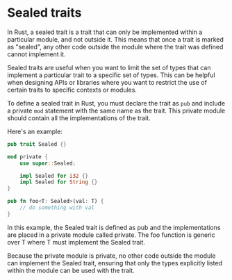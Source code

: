 # Sealed traits

In Rust, a sealed trait is a trait that can only be implemented within a particular module, and not outside it. This means that once a trait is marked as "sealed", any other code outside the module where the trait was defined cannot implement it.

Sealed traits are useful when you want to limit the set of types that can implement a particular trait to a specific set of types. This can be helpful when designing APIs or libraries where you want to restrict the use of certain traits to specific contexts or modules.

To define a sealed trait in Rust, you must declare the trait as `pub` and include a private `mod` statement with the same name as the trait. This private module should contain all the implementations of the trait.

Here's an example:

```rust
pub trait Sealed {}

mod private {
    use super::Sealed;

    impl Sealed for i32 {}
    impl Sealed for String {}
}

pub fn foo<T: Sealed>(val: T) {
    // do something with val
}
```

In this example, the Sealed trait is defined as pub and the implementations are placed in a private module called private. The foo function is generic over T where T must implement the Sealed trait.

Because the private module is private, no other code outside the module can implement the Sealed trait, ensuring that only the types explicitly listed within the module can be used with the trait.
